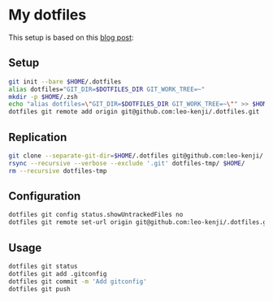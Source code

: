 # My dotfiles

This setup is based on this [blog post](https://stegosaurusdormant.com/bare-git-repo/ "Blog post"):

## Setup

```zsh
git init --bare $HOME/.dotfiles
alias dotfiles="GIT_DIR=$DOTFILES_DIR GIT_WORK_TREE=~"
mkdir -p $HOME/.zsh
echo "alias dotfiles=\"GIT_DIR=$DOTFILES_DIR GIT_WORK_TREE=~\"" >> $HOME/.zsh/aliases
dotfiles git remote add origin git@github.com:leo-kenji/.dotfiles.git
```

## Replication

```zsh
git clone --separate-git-dir=$HOME/.dotfiles git@github.com:leo-kenji/.dotfiles.git dotfiles-tmp
rsync --recursive --verbose --exclude '.git' dotfiles-tmp/ $HOME/
rm --recursive dotfiles-tmp
```

## Configuration

```zsh
dotfiles git config status.showUntrackedFiles no
dotfiles git remote set-url origin git@github.com:leo-kenji/.dotfiles.git
```

## Usage

```zsh
dotfiles git status
dotfiles git add .gitconfig
dotfiles git commit -m 'Add gitconfig'
dotfiles git push
```

